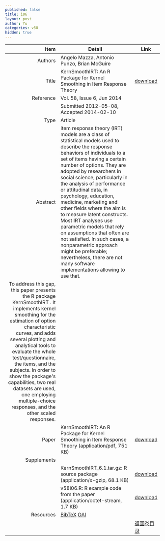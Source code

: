 ```yaml
---
published: false
title: i06
layout: post
author: Yu
categories: v58
hidden: true
---
```


| Item | Detail | Link |
|---:|---|---|
| Authors | Angelo Mazza, Antonio Punzo, Brian McGuire| |
| Title |KernSmoothIRT: An R Package for Kernel Smoothing in Item Response Theory | [download](http://www.jstatsoft.org/v58/i06/paper) |
| Reference |Vol. 58, Issue 6, Jun 2014 | |
| | Submitted 2012-05-08, Accepted 2014-02-10| | 
| Type | Article| |
| Abstract | Item response theory (IRT) models are a class of statistical models used to describe the response behaviors of individuals to a set of items having a certain number of options. They are adopted by researchers in social science, particularly in the analysis of performance or attitudinal data, in psychology, education, medicine, marketing and other fields where the aim is to measure latent constructs. Most IRT analyses use parametric models that rely on assumptions that often are not satisfied. In such cases, a nonparametric approach might be preferable; nevertheless, there are not many software implementations allowing to use that.| |
 To address this gap, this paper presents the R  package KernSmoothIRT . It implements kernel smoothing for the estimation of option characteristic curves, and adds several plotting and analytical tools to evaluate the whole test/questionnaire, the items, and the subjects. In order to show the package's capabilities, two real datasets are used, one employing multiple-choice responses, and the other scaled responses.| |
| Paper | KernSmoothIRT: An R Package for Kernel Smoothing in Item Response Theory  (application/pdf, 751 KB)| [download](http://www.jstatsoft.org/v58/i06/paper) |
| Supplements | | |
| |KernSmoothIRT_6.1.tar.gz: R source package  (application/x-gzip, 68.1 KB)|  [download](http://www.jstatsoft.org/v58/i06/supp/1) |
| |v58i06.R:                 R example code from the paper  (application/octet-stream, 1.7 KB)|  [download](http://www.jstatsoft.org/v58/i06/supp/2) |
| Resources | [BibTeX](http://www.jstatsoft.org/v58/i06/bibtex) [OAI](http://www.jstatsoft.org/oai?verb=GetRecord&identifier=oai.jstatsoft/v58/i06&prefix=oai_dc)| |
| |  | [返回卷目录]({{site.baseurl}}/volume/v58.html) |